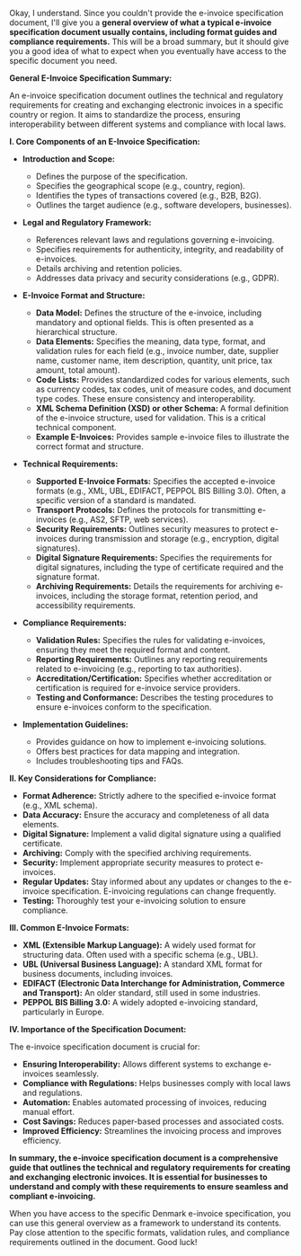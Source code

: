 Okay, I understand. Since you couldn't provide the e-invoice specification document, I'll give you a **general overview of what a typical e-invoice specification document usually contains, including format guides and compliance requirements.** This will be a broad summary, but it should give you a good idea of what to expect when you eventually have access to the specific document you need.

**General E-Invoice Specification Summary:**

An e-invoice specification document outlines the technical and regulatory requirements for creating and exchanging electronic invoices in a specific country or region. It aims to standardize the process, ensuring interoperability between different systems and compliance with local laws.

**I. Core Components of an E-Invoice Specification:**

*   **Introduction and Scope:**
    *   Defines the purpose of the specification.
    *   Specifies the geographical scope (e.g., country, region).
    *   Identifies the types of transactions covered (e.g., B2B, B2G).
    *   Outlines the target audience (e.g., software developers, businesses).

*   **Legal and Regulatory Framework:**
    *   References relevant laws and regulations governing e-invoicing.
    *   Specifies requirements for authenticity, integrity, and readability of e-invoices.
    *   Details archiving and retention policies.
    *   Addresses data privacy and security considerations (e.g., GDPR).

*   **E-Invoice Format and Structure:**
    *   **Data Model:** Defines the structure of the e-invoice, including mandatory and optional fields.  This is often presented as a hierarchical structure.
    *   **Data Elements:**  Specifies the meaning, data type, format, and validation rules for each field (e.g., invoice number, date, supplier name, customer name, item description, quantity, unit price, tax amount, total amount).
    *   **Code Lists:**  Provides standardized codes for various elements, such as currency codes, tax codes, unit of measure codes, and document type codes.  These ensure consistency and interoperability.
    *   **XML Schema Definition (XSD) or other Schema:**  A formal definition of the e-invoice structure, used for validation.  This is a critical technical component.
    *   **Example E-Invoices:**  Provides sample e-invoice files to illustrate the correct format and structure.

*   **Technical Requirements:**
    *   **Supported E-Invoice Formats:** Specifies the accepted e-invoice formats (e.g., XML, UBL, EDIFACT, PEPPOL BIS Billing 3.0).  Often, a specific version of a standard is mandated.
    *   **Transport Protocols:** Defines the protocols for transmitting e-invoices (e.g., AS2, SFTP, web services).
    *   **Security Requirements:**  Outlines security measures to protect e-invoices during transmission and storage (e.g., encryption, digital signatures).
    *   **Digital Signature Requirements:**  Specifies the requirements for digital signatures, including the type of certificate required and the signature format.
    *   **Archiving Requirements:**  Details the requirements for archiving e-invoices, including the storage format, retention period, and accessibility requirements.

*   **Compliance Requirements:**
    *   **Validation Rules:**  Specifies the rules for validating e-invoices, ensuring they meet the required format and content.
    *   **Reporting Requirements:**  Outlines any reporting requirements related to e-invoicing (e.g., reporting to tax authorities).
    *   **Accreditation/Certification:**  Specifies whether accreditation or certification is required for e-invoice service providers.
    *   **Testing and Conformance:**  Describes the testing procedures to ensure e-invoices conform to the specification.

*   **Implementation Guidelines:**
    *   Provides guidance on how to implement e-invoicing solutions.
    *   Offers best practices for data mapping and integration.
    *   Includes troubleshooting tips and FAQs.

**II. Key Considerations for Compliance:**

*   **Format Adherence:**  Strictly adhere to the specified e-invoice format (e.g., XML schema).
*   **Data Accuracy:**  Ensure the accuracy and completeness of all data elements.
*   **Digital Signature:**  Implement a valid digital signature using a qualified certificate.
*   **Archiving:**  Comply with the specified archiving requirements.
*   **Security:**  Implement appropriate security measures to protect e-invoices.
*   **Regular Updates:**  Stay informed about any updates or changes to the e-invoice specification.  E-invoicing regulations can change frequently.
*   **Testing:**  Thoroughly test your e-invoicing solution to ensure compliance.

**III. Common E-Invoice Formats:**

*   **XML (Extensible Markup Language):** A widely used format for structuring data.  Often used with a specific schema (e.g., UBL).
*   **UBL (Universal Business Language):** A standard XML format for business documents, including invoices.
*   **EDIFACT (Electronic Data Interchange for Administration, Commerce and Transport):** An older standard, still used in some industries.
*   **PEPPOL BIS Billing 3.0:** A widely adopted e-invoicing standard, particularly in Europe.

**IV. Importance of the Specification Document:**

The e-invoice specification document is crucial for:

*   **Ensuring Interoperability:**  Allows different systems to exchange e-invoices seamlessly.
*   **Compliance with Regulations:**  Helps businesses comply with local laws and regulations.
*   **Automation:**  Enables automated processing of invoices, reducing manual effort.
*   **Cost Savings:**  Reduces paper-based processes and associated costs.
*   **Improved Efficiency:**  Streamlines the invoicing process and improves efficiency.

**In summary, the e-invoice specification document is a comprehensive guide that outlines the technical and regulatory requirements for creating and exchanging electronic invoices.  It is essential for businesses to understand and comply with these requirements to ensure seamless and compliant e-invoicing.**

When you have access to the specific Denmark e-invoice specification, you can use this general overview as a framework to understand its contents.  Pay close attention to the specific formats, validation rules, and compliance requirements outlined in the document. Good luck!